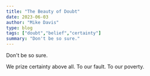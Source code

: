```yaml
---
title: "The Beauty of Doubt"
date: 2023-06-03
author: "Mike Davis"
type: blog
tags: ["doubt","belief","certainty"]
summary: "Don't be so sure."
---
```

Don't be so sure.

We prize certainty above all. To our fault. To our poverty. 